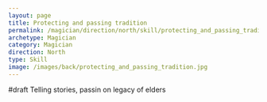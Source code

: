```yaml
---
layout: page
title: Protecting and passing tradition
permalink: /magician/direction/north/skill/protecting_and_passing_tradition
archetype: Magician
category: Magician
direction: North
type: Skill
image: /images/back/protecting_and_passing_tradition.jpg
---
```

#draft Telling stories, passin on legacy of elders
